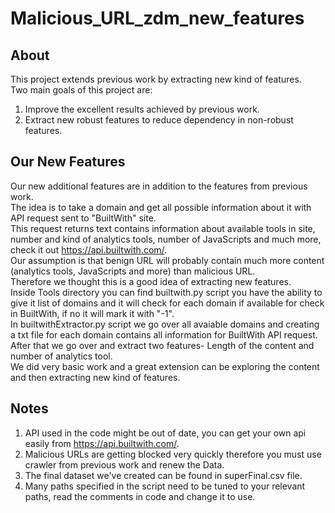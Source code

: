 # Malicious_URL_zdm_new_features
## About 
This project extends previous work by extracting new kind of features.<br>
Two main goals of this project are:
1. Improve the excellent results achieved by previous work.
2. Extract new robust features to reduce dependency in non-robust features.

## Our New Features
Our new additional features are in addition to the features from previous work.<br>
The idea is to take a domain and get all possible information about it with API request sent to "BuiltWith" site. <br>
This request returns text contains information about available tools in site, number and kind of analytics tools, number of JavaScripts and much more, check it out https://api.builtwith.com/. <br>
Our assumption is that benign URL will probably contain much more content (analytics tools, JavaScripts and more) than malicious URL. <br>
Therefore we thought this is a good idea of extracting new features.<br>
Inside Tools directory you can find builtwith.py script you have the ability to give it list of domains and it will check for each domain if available for check in BuiltWith, if no it will mark it with "-1". <br>
In builtwithExtractor.py script we go over all avaiable domains and creating a txt file for each domain contains all information for BuiltWith API request. <br>
After that we go over and extract two features- Length of the content and number of analytics tool. <br>
We did very basic work and a great extension can be exploring the content and then extracting new kind of features.

## Notes
1. API used in the code might be out of date, you can get your own api easily from https://api.builtwith.com/.
2. Malicious URLs are getting blocked very quickly therefore you must use crawler from previous work and renew the Data.
3. The final dataset we've created can be found in superFinal.csv file. 
4. Many paths specified in the script need to be tuned to your relevant paths, read the comments in code and change it to use. 

